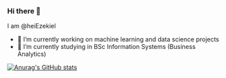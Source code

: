 ### Hi there 👋
I am @heiEzekiel

- 🔭 I’m currently working on machine learning and data science projects
- 🌱 I’m currently studying in BSc Information Systems (Business Analytics)

<!--


Here are some ideas to get you started:


-->

[![Anurag's GitHub stats](https://github-readme-stats.vercel.app/api?username=heiEzekiel)](https://github.com/anuraghazra/github-readme-stats)
